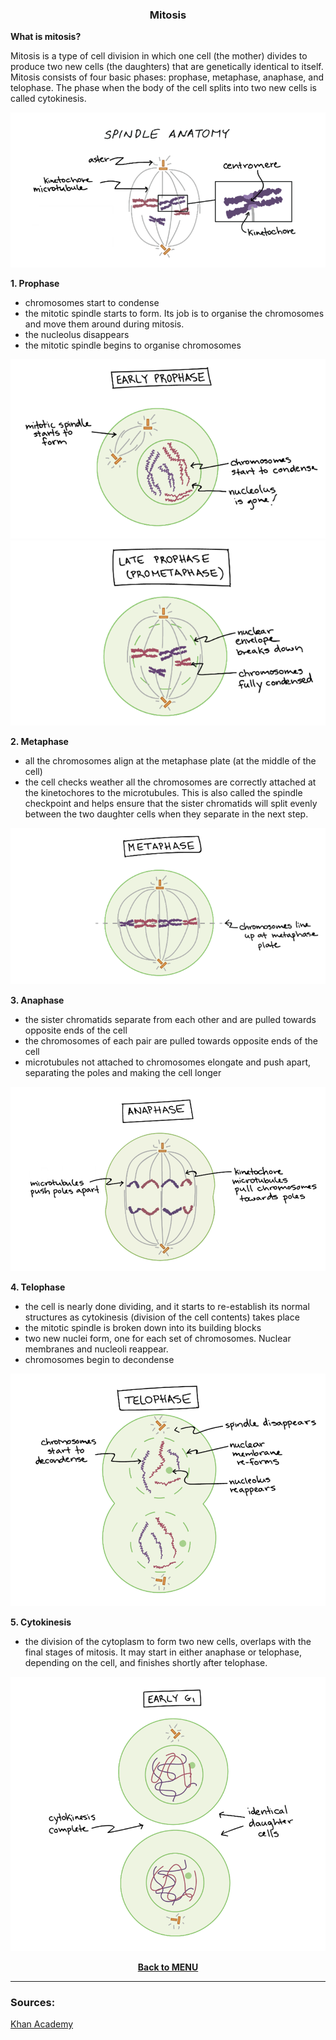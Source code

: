 <div align="center">
  <h3>Mitosis</h3>
</div>

**What is mitosis?**

Mitosis is a type of cell division in which one cell (the mother) divides to produce two new cells (the daughters) that are genetically identical to itself. Mitosis consists of four basic phases: prophase, metaphase, anaphase, and telophase. The phase when the body of the cell splits into two new cells is called cytokinesis.

<div align="center">
  <img src="..\..\..\assets/lesson materials/spindle anatomy.png">
</div>

**1. Prophase**

-	chromosomes start to condense
-	the mitotic spindle starts to form. Its job is to organise the chromosomes and move them around during mitosis.
-	the nucleolus disappears
-	the mitotic spindle begins to organise chromosomes

<div align="center">
  <img src="..\..\..\assets/lesson materials/early prophase.png">
  <img src="..\..\..\assets/lesson materials/prometaphase.png">
</div>

**2. Metaphase**

-	all the chromosomes align at the metaphase plate (at the middle of the cell)
-	the cell checks weather all the chromosomes are correctly attached at the kinetochores to the microtubules. This is also called the spindle checkpoint and helps ensure that the sister chromatids will split evenly between the two daughter cells when they separate in the next step.

<div align="center">
  <img src="..\..\..\assets/lesson materials/metaphase.png">
</div>

**3. Anaphase**

-	the sister chromatids separate from each other and are pulled towards opposite ends of the cell
-	the chromosomes of each pair are pulled towards opposite ends of the cell
-	microtubules not attached to chromosomes elongate and push apart, separating the poles and making the cell longer

<div align="center">
  <img src="..\..\..\assets/lesson materials/anaphase.png">
</div>

**4. Telophase**

-	the cell is nearly done dividing, and it starts to re-establish its normal structures as cytokinesis (division of the cell contents) takes place
-	the mitotic spindle is broken down into its building blocks
-	two new nuclei form, one for each set of chromosomes. Nuclear membranes and nucleoli reappear.
-	chromosomes begin to decondense

<div align="center">
  <img src="..\..\..\assets/lesson materials/telophase.png">
</div>

**5. Cytokinesis**

-	the division of the cytoplasm to form two new cells, overlaps with the final stages of mitosis. It may start in either anaphase or telophase, depending on the cell, and finishes shortly after telophase.

<div align="center">
  <img src="..\..\..\assets/lesson materials/early g1.png">
</div>

**<p align="center"><a href="https://github.com/codingburgas/2122-10-biology-YVSimeonova19/tree/main/documents/lesson%20materials">Back to MENU</a></p>**

---

### Sources:
<p><a href="https://www.khanacademy.org/science/ap-biology/cell-communication-and-cell-cycle/cell-cycle/a/phases-of-mitosis">Khan Academy</a></p>